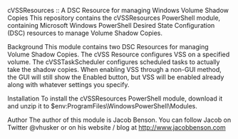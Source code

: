 cVSSResources :: A DSC Resource for managing Windows Volume Shadow Copies
This repository contains the cVSSResources PowerShell module, containing Microsoft Windows PowerShell Desired State Configuration (DSC) resources to manage Volume Shadow Copies.

Background
This module contains two DSC Resources for managing Volume Shadow Copies.  The cVSS Resource configures VSS on a specified volume.  The cVSSTaskScheduler configures scheduled tasks to actually take the shadow copies.  When enabling VSS through a non-GUI method, the GUI will still show the Enabled button, but VSS will be enabled already along with whatever settings you specify.

Installation
To install the cVSSResources PowerShell module, download it and unzip it to $env:ProgramFiles\WindowsPowerShell\Modules.

Author
The author of this module is Jacob Benson. You can follow Jacob on Twitter @vhusker or on his website / blog at http://www.jacobbenson.com